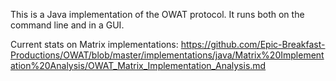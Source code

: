 This is a Java implementation of the OWAT protocol. It runs both on the command line and in a GUI.

Current stats on Matrix implementations: https://github.com/Epic-Breakfast-Productions/OWAT/blob/master/implementations/java/Matrix%20Implementation%20Analysis/OWAT_Matrix_Implementation_Analysis.md
